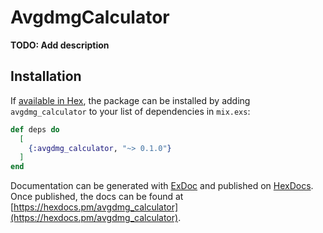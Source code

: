 # AvgdmgCalculator

**TODO: Add description**

## Installation

If [available in Hex](https://hex.pm/docs/publish), the package can be installed
by adding `avgdmg_calculator` to your list of dependencies in `mix.exs`:

```elixir
def deps do
  [
    {:avgdmg_calculator, "~> 0.1.0"}
  ]
end
```

Documentation can be generated with [ExDoc](https://github.com/elixir-lang/ex_doc)
and published on [HexDocs](https://hexdocs.pm). Once published, the docs can
be found at [https://hexdocs.pm/avgdmg_calculator](https://hexdocs.pm/avgdmg_calculator).

